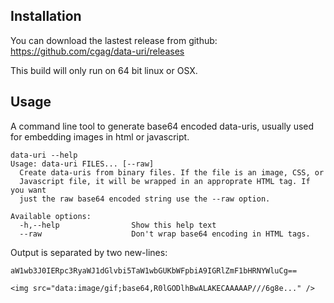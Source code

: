 ## Installation
You can download the lastest release from github:
https://github.com/cgag/data-uri/releases

This build will only run on 64 bit linux or OSX.

## Usage
A command line tool to generate base64 encoded data-uris, usually used for embedding images in html or javascript.

```
data-uri --help
Usage: data-uri FILES... [--raw]
  Create data-uris from binary files. If the file is an image, CSS, or
  Javascript file, it will be wrapped in an approprate HTML tag. If you want
  just the raw base64 encoded string use the --raw option.

Available options:
  -h,--help                Show this help text
  --raw                    Don't wrap base64 encoding in HTML tags.
```

Output is separated by two new-lines:
```
aW1wb3J0IERpc3RyaWJ1dGlvbi5TaW1wbGUKbWFpbiA9IGRlZmF1bHRNYWluCg==

<img src="data:image/gif;base64,R0lGODlhBwALAKECAAAAAP///6g8e..." />
```

